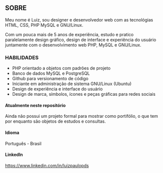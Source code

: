 ## SOBRE
 
Meu nome é Luiz, sou designer e desenvolvedor web 
com as tecnológias HTML, CSS, PHP MySQL e GNU/Linux. 
 
Com um pouca mais de 5 anos de experiência, 
estudo e pratico paralelamente design gráfico, 
design de interface e experiência do usuário 
juntamente com o desenvolvimento web PHP, MySQL 
e GNU/Linux. 
 
 
### HABILIDADES
 
- PHP orientado a objetos com padrões de projeto
- Banco de dados MySQL e PostgreSQL
- Github para versionamento de código
- Iniciante em administração de sistema GNU/Linux (Ubuntu)
- Design de experiência e interface do usuário
- Design de marca, símbolos, ícones e peças gráficas para redes sociais
 
 
#### Atualmente neste repositório
 
Ainda não possui um projeto formal para 
mostrar como portifólio, o que tem por enquanto 
são objetos de estudos e consultas. 
 
 
#### Idioma
Português - Brasil 
 

#### LinkedIn
<https://www.linkedin.com/in/luizpaulopds>
 